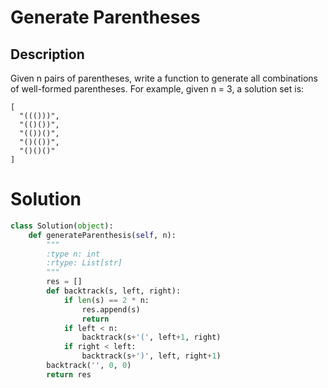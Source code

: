 # Generate Parentheses

## Description

Given n pairs of parentheses, write a function to generate all combinations of well-formed parentheses.
For example, given n = 3, a solution set is:
```
[
  "((()))",
  "(()())",
  "(())()",
  "()(())",
  "()()()"
]
```

# Solution

```python
class Solution(object):
    def generateParenthesis(self, n):
        """
        :type n: int
        :rtype: List[str]
        """
        res = []
        def backtrack(s, left, right):
            if len(s) == 2 * n:
                res.append(s)
                return
            if left < n:
                backtrack(s+'(', left+1, right)
            if right < left:
                backtrack(s+')', left, right+1)
        backtrack('', 0, 0)
        return res
```
